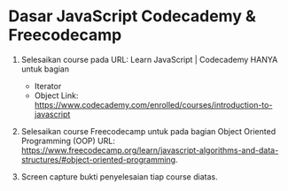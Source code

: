 # Dasar JavaScript Codecademy & Freecodecamp

1. Selesaikan course pada URL: Learn JavaScript | Codecademy HANYA untuk bagian
    - Iterator
    - Object
    Link: https://www.codecademy.com/enrolled/courses/introduction-to-javascript

2. Selesaikan course Freecodecamp untuk pada bagian Object Oriented Programming (OOP) URL: https://www.freecodecamp.org/learn/javascript-algorithms-and-data-structures/#object-oriented-programming. 

3. Screen capture bukti penyelesaian tiap course diatas.
